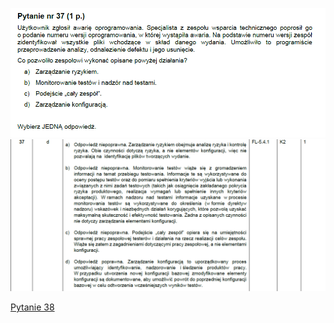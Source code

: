 ![img.png](../Pytania/screeny/img_36.png)
![img.png](screeny/img_36.png)

[Pytanie 38](../Pytania/Pyt_38.md)